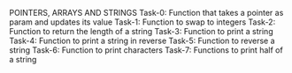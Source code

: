 POINTERS, ARRAYS AND STRINGS
Task-0: Function that takes a pointer as param and updates its value
Task-1: Function to swap to integers
Task-2: Function to return the length of a string
Task-3: Function to print a string
Task-4: Function to print a string in reverse
Task-5: Function to reverse a string
Task-6: Function to print characters
Task-7: Functions to print half of a string
